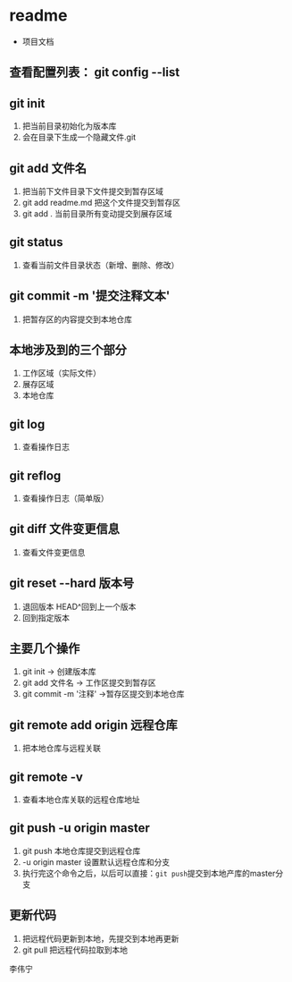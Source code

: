 # readme
+ 项目文档

## 查看配置列表： git config --list

## git init
1. 把当前目录初始化为版本库
2. 会在目录下生成一个隐藏文件.git

## git add 文件名
1. 把当前下文件目录下文件提交到暂存区域
2. git add readme.md 把这个文件提交到暂存区
3. git add . 当前目录所有变动提交到展存区域

## git status
1. 查看当前文件目录状态（新增、删除、修改）

## git commit -m '提交注释文本'
1. 把暂存区的内容提交到本地仓库

## 本地涉及到的三个部分
1. 工作区域（实际文件）
2. 展存区域
3. 本地仓库

## git log
1. 查看操作日志 

## git reflog
1. 查看操作日志（简单版）

## git diff 文件变更信息
1. 查看文件变更信息


## git reset --hard 版本号
1. 退回版本 HEAD^回到上一个版本
2. 回到指定版本

## 主要几个操作
1. git init -> 创建版本库
2. git add 文件名 -> 工作区提交到暂存区
3. git commit -m '注释' ->暂存区提交到本地仓库

## git remote add origin 远程仓库
1. 把本地仓库与远程关联

## git remote -v
1. 查看本地仓库关联的远程仓库地址

## git push -u origin master
1. git push 本地仓库提交到远程仓库
2. -u origin master 设置默认远程仓库和分支
3. 执行完这个命令之后，以后可以直接：`git push`提交到本地产库的master分支

## 更新代码
1. 把远程代码更新到本地，先提交到本地再更新
2. git pull 把远程代码拉取到本地


李伟宁
